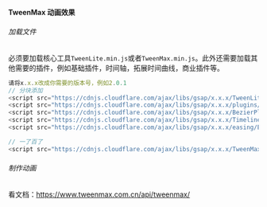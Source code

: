 #### TweenMax 动画效果

###### 加载文件
必须要加载核心工具`TweenLite.min.js`或者`TweenMax.min.js`。此外还需要加载其他需要的插件，例如基础插件，时间轴，拓展时间曲线，商业插件等。
``` javascript
请将x.x.x改成你需要的版本号，例如2.0.1
// 分块添加
<script src="https://cdnjs.cloudflare.com/ajax/libs/gsap/x.x.x/TweenLite.min.js"> </script> -- 核心工具，可初始化TweenLite对象
<script src="https://cdnjs.cloudflare.com/ajax/libs/gsap/x.x.x/plugins/CSSPlugin.min.js"> </script>  -- 基础插件，用于制作CSS动画2D，3D动画
<script src="https://cdnjs.cloudflare.com/ajax/libs/gsap/x.x.x/BezierPlugin.min.js"> </script>  -- 基础插件，用于制作贝塞尔曲线
<script src="https://cdnjs.cloudflare.com/ajax/libs/gsap/x.x.x/TimelineLite.min.js"> </script>  -- 核心工具，创建时间轴管理动画
<script src="https://cdnjs.cloudflare.com/ajax/libs/gsap/x.x.x/easing/EasePack.min.js"> </script>  -- 拓展的时间曲线，例如bounce   

// 一了百了
<script src="https://cdnjs.cloudflare.com/ajax/libs/gsap/x.x.x/TweenMax.min.js"> </script>
```

###### 制作动画
看文档：https://www.tweenmax.com.cn/api/tweenmax/